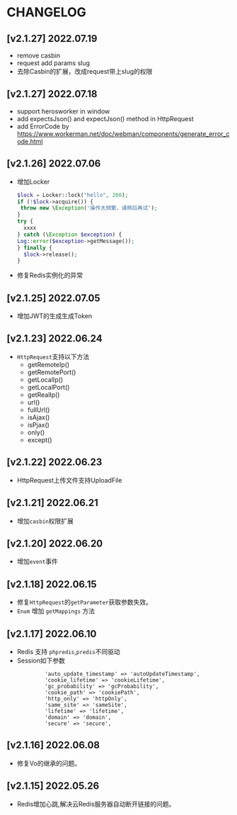 # CHANGELOG

## [v2.1.27] 2022.07.19

- remove casbin
- request add params slug
- 去除Casbin的扩展，改成request带上slug的权限

## [v2.1.27] 2022.07.18

- support herosworker in window
- add expectsJson() and expectJson() method in HttpRequest
- add ErrorCode by https://www.workerman.net/doc/webman/components/generate_error_code.html

## [v2.1.26] 2022.07.06

- 增加Locker
    ```php
  $lock = Locker::lock("hello", 200);
  if (!$lock->acquire()) {
     throw new \Exception('操作太频繁，请稍后再试');
  }
  try {
      xxxx
  } catch (\Exception $exception) {
    Log::error($exception->getMessage());
  } finally {
      $lock->release();
  }
    ```
- 修复Redis实例化的异常

## [v2.1.25] 2022.07.05

- 增加JWT的生成生成Token

## [v2.1.23] 2022.06.24

- `HttpRequest`支持以下方法
    - getRemoteIp()
    - getRemotePort()
    - getLocalIp()
    - getLocalPort()
    - getRealIp()
    - url()
    - fullUrl()
    - isAjax()
    - isPjax()
    - only()
    - except()

## [v2.1.22] 2022.06.23

- HttpRequest上传文件支持UploadFile

## [v2.1.21] 2022.06.21

- 增加`casbin`权限扩展

## [v2.1.20] 2022.06.20

- 增加`event`事件

## [v2.1.18] 2022.06.15

- 修复`HttpRequest`的`getParameter`获取参数失效。
- `Enum` 增加 `getMappings` 方法

## [v2.1.17] 2022.06.10

- Redis 支持 `phpredis`,`predis`不同驱动
- Session如下参数

```shell
            'auto_update_timestamp' => 'autoUpdateTimestamp',
            'cookie_lifetime' => 'cookieLifetime',
            'gc_probability' => 'gcProbability',
            'cookie_path' => 'cookiePath',
            'http_only' => 'httpOnly',
            'same_site' => 'sameSite',
            'lifetime' => 'lifetime',
            'domain' => 'domain',
            'secure' => 'secure',
```

## [v2.1.16]  2022.06.08

- 修复Vo的继承的问题。

## [v2.1.15] 2022.05.26

- Redis增加心跳,解决云Redis服务器自动断开链接的问题。
